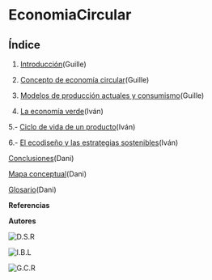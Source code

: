 # EconomiaCircular

## Índice


1. [Introducción](Introduccion.md)(Guille)


2. [Concepto de economía circular](Concepto.md)(Guille)


3. [Modelos de producción actuales y consumismo](Modelos.md)(Guille)


4. [La economía verde](EconomiaVerde.md)(Iván)


5.- [Ciclo de vida de un producto](Ciclo.md)(Iván)



6.- [El ecodiseño y las estrategias sostenibles](Ecodiseño.md)(Iván)


[Conclusiones](Conclusiones.md)(Dani)


[Mapa conceptual](MapaConceptual.md)(Dani)


[Glosario](Glosario.md)(Dani)


**Referencias**


**Autores**

![D.S.R](https://github.com/JohnDSil/EconomiaCircular)

![I.B.L](https://github.com/IvanBL8/EconomiaCircular)

![G.C.R](https://github.com/Guille98-ASIR/EconomiaCircular)
